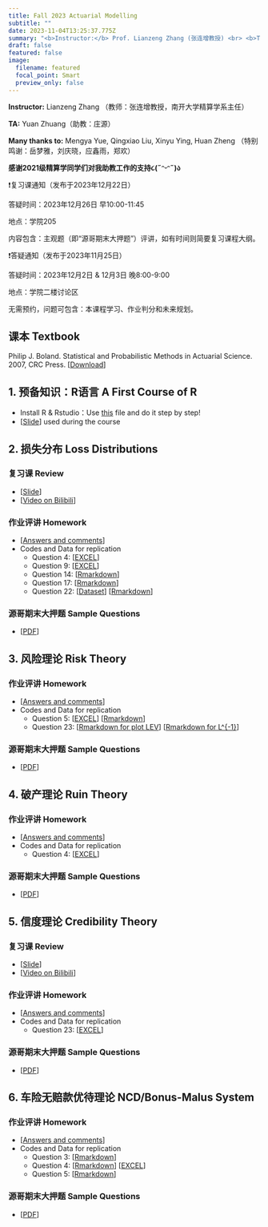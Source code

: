 ```yaml
---
title: Fall 2023 Actuarial Modelling
subtitle: ""
date: 2023-11-04T13:25:37.775Z
summary: "<b>Instructor:</b> Prof. Lianzeng Zhang (张连增教授) <br> <b>Teaching Assistant:</b> Yuan Zhuang (庄源)"
draft: false
featured: false
image:
  filename: featured
  focal_point: Smart
  preview_only: false
---
```

<b>Instructor:</b> Lianzeng Zhang （教师：张连增教授，南开大学精算学系主任）

<b>TA:</b> Yuan Zhuang（助教：庄源）

<b>Many thanks to:</b> Mengya Yue, Qingxiao Liu, Xinyu Ying, Huan Zheng （特别鸣谢：岳梦雅，刘庆晓，应鑫雨，郑欢）

<b>感谢2021级精算学同学们对我助教工作的支持૮(˶ᵔᵕᵔ˶)ა </b> 

<p>&#10071;复习课通知（发布于2023年12月22日）</p>

答疑时间：2023年12月26日 早10:00-11:45

地点：学院205

内容包含：主观题（即“源哥期末大押题”）评讲，如有时间则简要复习课程大纲。

<p>&#10071;答疑通知（发布于2023年11月25日）</p>

答疑时间：2023年12月2日 & 12月3日 晚8:00-9:00

地点：学院二楼讨论区

无需预约，问题可包含：本课程学习、作业判分和未来规划。

## 课本 Textbook
Philip J. Boland. Statistical and Probabilistic Methods in
Actuarial Science. 2007, CRC Press. [[Download](https://yuanzhuang.xyz/uploads/Actuarial_Modelling/Statistical%20and%20Probabilistic%20Methods%20in%20Actuarial%20Science.pdf)]

## 1. 预备知识：R语言 A First Course of R

* Install R & Rstudio：Use [this](https://yuanzhuang.xyz/uploads/Actuarial_Modelling/Base_R/Install_R.pdf) file and do it step by step!
* [[Slide](https://yuanzhuang.xyz/uploads/Actuarial_Modelling/Base_R/BasicR.pdf)] used during the course

## 2. 损失分布 Loss Distributions
### 复习课 Review
* [[Slide](https://yuanzhuang.xyz/uploads/Actuarial_Modelling/Chap_2/Review_Actuarial_Modelling_Chap_2.pdf)] 
* [[Video on Bilibili](https://www.bilibili.com/video/BV1Ua4y1r7uL/)]
### 作业评讲 Homework
* [[Answers and comments](https://yuanzhuang.xyz/uploads/Actuarial_Modelling/Chap_2/Actuarial_Modelling_Answers_Chap_2.pdf)]
* Codes and Data for replication
  * Question 4: [[EXCEL](https://yuanzhuang.xyz/uploads/Actuarial_Modelling/Chap_2/Chap_2_Qusetion_4.xlsx)]
  * Question 9: [[EXCEL](https://yuanzhuang.xyz/uploads/Actuarial_Modelling/Chap_2/Chap_2_Qusetion_9.xlsx)]
  * Question 14: [[Rmarkdown](https://yuanzhuang.xyz/uploads/Actuarial_Modelling/Chap_2/Chap_2_Question_14.Rmd)]
  * Question 17: [[Rmarkdown](https://yuanzhuang.xyz/uploads/Actuarial_Modelling/Chap_2/Chap_2_Question_17.Rmd)]
  * Question 22: [[Dataset](https://yuanzhuang.xyz/uploads/Actuarial_Modelling/Chap_2/Chap_2_Dataset_Theft.xlsx)] [[Rmarkdown](https://yuanzhuang.xyz/uploads/Actuarial_Modelling/Chap_2/Chap_2_Question_22.Rmd)]
### 源哥期末大押题 Sample Questions
* [[PDF](https://yuanzhuang.xyz/uploads/Actuarial_Modelling/Chap_2/Actuarial_Modelling_Chap2_Candidate_Questions.pdf)] 

## 3. 风险理论 Risk Theory
### 作业评讲 Homework
* [[Answers and comments](https://yuanzhuang.xyz/uploads/Actuarial_Modelling/Chap_3/Actuarial_Modelling_Answers_Chap_3.pdf)]
* Codes and Data for replication
  * Question 5: [[EXCEL](https://yuanzhuang.xyz/uploads/Actuarial_Modelling/Chap_3/Chap_3_Qusetion_5.xlsx)] [[Rmarkdown](https://yuanzhuang.xyz/uploads/Actuarial_Modelling/Chap_3/Chap_3_Question_5.Rmd)]
  * Question 23: [[Rmarkdown for plot LEV](https://yuanzhuang.xyz/uploads/Actuarial_Modelling/Chap_3/Chap_3_Question_23_LEV.Rmd)] [[Rmarkdown for L^{-1}](https://yuanzhuang.xyz/uploads/Actuarial_Modelling/Chap_3/Chap_3_Question_23_M_star.Rmd)]
### 源哥期末大押题 Sample Questions
* [[PDF](https://yuanzhuang.xyz/uploads/Actuarial_Modelling/Chap_3/Actuarial_Modelling_Chap3_Candidate_Questions.pdf)] 

## 4. 破产理论 Ruin Theory
### 作业评讲 Homework
* [[Answers and comments](https://yuanzhuang.xyz/uploads/Actuarial_Modelling/Chap_4/Actuarial_Modelling_Answers_Chap_4.pdf)]
* Codes and Data for replication
  * Question 4: [[EXCEL](https://yuanzhuang.xyz/uploads/Actuarial_Modelling/Chap_4/Chap_4_Qusetion_4.xlsx)]
### 源哥期末大押题 Sample Questions
* [[PDF](https://yuanzhuang.xyz/uploads/Actuarial_Modelling/Chap_4/Actuarial_Modelling_Chap4_Candidate_Questions.pdf)] 

## 5. 信度理论 Credibility Theory
### 复习课 Review
* [[Slide](https://yuanzhuang.xyz/uploads/Actuarial_Modelling/Chap_5/Review_Actuarial_Modelling_Chap_5.pdf)] 
* [[Video on Bilibili](https://www.bilibili.com/video/BV1gw41157GF/)]

### 作业评讲 Homework
* [[Answers and comments](https://yuanzhuang.xyz/uploads/Actuarial_Modelling/Chap_5/Actuarial_Modelling_Answers_Chap_5.pdf)]
* Codes and Data for replication
  * Question 23: [[EXCEL](https://yuanzhuang.xyz/uploads/Actuarial_Modelling/Chap_5/Chap_5_Qusetion_23.xlsx)]
### 源哥期末大押题 Sample Questions
* [[PDF](https://yuanzhuang.xyz/uploads/Actuarial_Modelling/Chap_5/Actuarial_Modelling_Chap5_Candidate_Questions.pdf)] 

## 6. 车险无赔款优待理论 NCD/Bonus-Malus System
### 作业评讲 Homework
* [[Answers and comments](https://yuanzhuang.xyz/uploads/Actuarial_Modelling/Chap_6/Actuarial_Modelling_Answers_Chap_6.pdf)]
* Codes and Data for replication
  * Question 3: [[Rmarkdown](https://yuanzhuang.xyz/uploads/Actuarial_Modelling/Chap_6/Chap_6_Question_3.Rmd)]
  * Question 4: [[Rmarkdown](https://yuanzhuang.xyz/uploads/Actuarial_Modelling/Chap_6/Chap_6_Question_4.Rmd)] [[EXCEL](https://yuanzhuang.xyz/uploads/Actuarial_Modelling/Chap_6/Chap_6_Question_4.xlsx)]
  * Question 5: [[Rmarkdown](https://yuanzhuang.xyz/uploads/Actuarial_Modelling/Chap_6/Chap_6_Question_5.Rmd)]
### 源哥期末大押题 Sample Questions
* [[PDF](https://yuanzhuang.xyz/uploads/Actuarial_Modelling/Chap_6/Actuarial_Modelling_Chap6_Candidate_Questions.pdf)] 